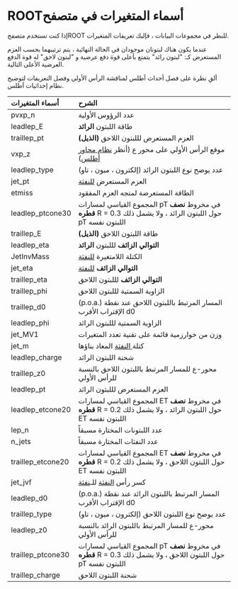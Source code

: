 # ROOTأسماء المتغيرات في متصفح

إذا كنت تستخدم متصفحROOT للنظر في مجموعات البيانات ، فإليك تعريفات المتغيرات. 

عندما يكون هناك لبتونان موجودان في الحالة النهائية ، يتم ترتيبهما بحسب العزم المستعرض كـ: "لبتون رائد" يتمتع بأعلى قوة دفع عرضية و "لبتون لاحق" له قوة الدفع العرضية الأعلى التالية. 

ألقِ نظرة على فصل أحداث أطلس لمناقشة الرأس الأولي وفصل التعريفات لتوضيح نظام إحداثيات أطلس.

| أسماء المتغيرات | الشرح |
| :--- | :--- |
| pvxp\_n | عدد الرؤوس الأولية |
| leadlep\_E | طاقة اللبتون **الرائد** |
| traillep\_pt | العزم المستعرض لللبتون اللاحق **\(الذيل\)** |
| vxp\_z | موقع الرأس الأولي على محور ع \(أنظر [نظام محاور أطلس](https://alhassan-amel.gitbook.io/workspace/get-started-hep/untitled/glossary#atlas-coordinate-system)\) |
| leadlep\_type | عدد يوضح نوع اللبتون الرائد \(إلكترون ، ميون ، تاو\) |
| jet\_pt | العزم المستعرض [للنفثة](https://alhassan-amel.gitbook.io/workspace/get-started-hep/untitled/glossary#jet) |
| etmiss | الطاقة المستعرضة لمتجه العزم المفقود |
| leadlep\_ptcone30  | المجموع القياسي لمسارات pT في مخروط **نصف قطره** R = 0.3 حول اللبتون الرائد ، ولا يشمل ذلك pT اللبتون نفسه |
| traillep\_E | طاقة اللبتون اللاحق **\(الذيل\)** |
| leadlep\_eta |  **التوالي الزائف** لللبتون **الرائد** |
| JetInvMass | الكتلة اللامتغيرة [للنفثة](https://alhassan-amel.gitbook.io/workspace/get-started-hep/untitled/glossary#jet) |
| jet\_eta | **التوالي الزائف** [للنفثة](https://alhassan-amel.gitbook.io/workspace/get-started-hep/untitled/glossary#jet) |
| traillep\_eta | **التوالي الزائف** لللبتون اللاحق |
| traillep\_phi  | الزاوية السمتية لللبتون اللاحق |
| traillep\_d0  |  \(p.o.a.\) المسار المرتبط باللبتون اللاحق عند نقطة الإقتراب الأقرب d0 |
| leadlep\_phi | الزاوية السمتية لللبتون الرائد |
| jet\_MV1 | وزن من خوارزمية قائمة على تقنية تعدد المتغيرات |
| jet\_m  | كتلة[ النفثة](https://alhassan-amel.gitbook.io/workspace/get-started-hep/untitled/glossary#jet) المعاد بناؤها |
| leadlep\_charge | شحنة اللبتون الرائد |
| traillep\_z0 | محور-ع للمسار المرتبط باللبتون اللاحق بالنسبة للرأس الأولي |
| leadlep\_pt  | العزم المستعرض لللبتون الرائد |
| leadlep\_etcone20 | المجموع القياسي لمسارات ET في مخروط **نصف قطره** R = 0.2 حول اللبتون الرائد ، ولا يشمل ذلك ET اللبتون نفسه |
| lep\_n | عدد اللبتونات المختارة مسبقاً |
| n\_jets | عدد النفثات المختارة مسبقاً |
| traillep\_etcone20 | المجموع القياسي لمسارات ET في مخروط **نصف قطره** R = 0.2 حول اللبتون اللاحق ، ولا يشمل ذلك ET اللبتون نفسه |
|  jet\_jvf | كسر رأس [النفثة](https://alhassan-amel.gitbook.io/workspace/get-started-hep/untitled/glossary#jet) للـ[نفثة](https://alhassan-amel.gitbook.io/workspace/get-started-hep/untitled/glossary#jet) |
| leadlep\_d0 | \(p.o.a.\) المسار المرتبط باللبتون الرائد عند نقطة الإقتراب الأقرب d0 |
| traillep\_type | عدد يوضح نوع اللبتون اللاحق \(إلكترون ، ميون ، تاو\) |
| leadlep\_z0 | محور-ع للمسار المرتبط باللبتون الرائد بالنسبة للرأس الأولي |
| traillep\_ptcone30 | المجموع القياسي لمسارات pT في مخروط **نصف قطره** R = 0.3 حول اللبتون اللاحق ، ولا يشمل ذلك pT اللبتون نفسه |
| traillep\_charge | شحنة اللبتون اللاحق |

  
   


